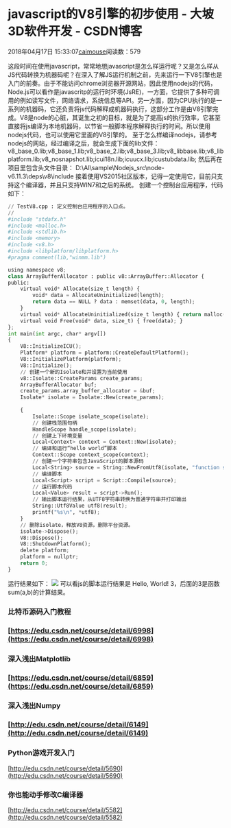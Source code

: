 
# javascript的V8引擎的初步使用 - 大坡3D软件开发 - CSDN博客

2018年04月17日 15:33:07[caimouse](https://me.csdn.net/caimouse)阅读数：579


这段时间在使用javascript，常常地想javascript是怎么样运行呢？又是怎么样从JS代码转换为机器码呢？在深入了解JS运行机制之前，先来运行一下V8引擎也是入门的前奏。由于不能访问chrome浏览器开源网站，因此使用nodejs的代码，Node.js可以看作是javascritp的运行时环境(JsRE)，一方面，它提供了多种可调用的例如读写文件，网络请求，系统信息等API。另一方面，因为CPU执行的是一系列的机器码，它还负责将js代码解释成机器码执行，这部分工作是由V8引擎完成。V8是node的心脏，其诞生之初的目标，就是为了提高js的执行效率，它甚至直接将js编译为本地机器码，以节省一般脚本程序解释执行的时间。所以使用nodejs代码，也可以使用它里面的V8引擎的。
至于怎么样编译nodejs，请参考nodejs的网站，经过编译之后，就会生成下面的lib文件：
v8_base_0.lib;v8_base_1.lib;v8_base_2.lib;v8_base_3.lib;v8_libbase.lib;v8_libplatform.lib;v8_nosnapshot.lib;icui18n.lib;icuucx.lib;icustubdata.lib;
然后再在项目里包含头文件目录：
D:\AI\sample\Nodejs_src\node-v6.11.3\deps\v8\include
接着使用VS2015社区版本，记得一定使用它，目前只支持这个编译器，并且只支持WIN7和之后的系统。
创建一个控制台应用程序，代码如下：
```python
// TestV8.cpp : 定义控制台应用程序的入口点。
//
#include "stdafx.h"
#include <malloc.h>  
#include <stdlib.h>
#include <memory>
#include <v8.h>
#include <libplatform/libplatform.h>
#pragma comment(lib,"winmm.lib")

using namespace v8;
class ArrayBufferAllocator : public v8::ArrayBuffer::Allocator {
public:
	virtual void* Allocate(size_t length) {
		void* data = AllocateUninitialized(length);
		return data == NULL ? data : memset(data, 0, length);
	}
	virtual void* AllocateUninitialized(size_t length) { return malloc(length); }
	virtual void Free(void* data, size_t) { free(data); }
};
int main(int argc, char* argv[])
{
	V8::InitializeICU();
	Platform* platform = platform::CreateDefaultPlatform();
	V8::InitializePlatform(platform);
	V8::Initialize();
	// 创建一个新的Isolate和并设置为当前使用
	v8::Isolate::CreateParams create_params;
	ArrayBufferAllocator buf;
	create_params.array_buffer_allocator = &buf;
	Isolate* isolate = Isolate::New(create_params);
	
	{
		Isolate::Scope isolate_scope(isolate);
		// 创建栈范围句柄
		HandleScope handle_scope(isolate);
		// 创建上下环境变量
		Local<Context> context = Context::New(isolate);
		// 编译和运行“hello world”脚本
		Context::Scope context_scope(context);
		// 创建一个字符串包含JavaScript的脚本源码
		Local<String> source = String::NewFromUtf8(isolate, "function sum(a, b){return a+b;}; 'Hello' + ', World! ' + sum(1,2);");
		// 编译脚本
		Local<Script> script = Script::Compile(source);
		// 运行脚本代码
		Local<Value> result = script->Run();
		// 输出脚本运行结果，从UTF8字符串转换为普通字符串并打印输出
		String::Utf8Value utf8(result);
		printf("%s\n", *utf8);
	}
	// 删除isolate，释放V8资源，删除平台资源。
	isolate->Dispose();
	V8::Dispose();
	V8::ShutdownPlatform();
	delete platform;
	platform = nullptr;
    return 0;
}
```

运行结果如下：
![](https://img-blog.csdn.net/20180417153121165)
可以看js的脚本运行结果是 Hello, World! 3，后面的3是函数sum(a,b)的计算结果。

### 比特币源码入门教程

### [https://edu.csdn.net/course/detail/6998](https://edu.csdn.net/course/detail/6998)

### 深入浅出Matplotlib
### [https://edu.csdn.net/course/detail/6859](https://edu.csdn.net/course/detail/6859)

### 深入浅出Numpy
### [http://edu.csdn.net/course/detail/6149](http://edu.csdn.net/course/detail/6149)

### Python游戏开发入门
[http://edu.csdn.net/course/detail/5690](http://edu.csdn.net/course/detail/5690)

### 你也能动手修改C编译器
[http://edu.csdn.net/course/detail/5582](http://edu.csdn.net/course/detail/5582)


